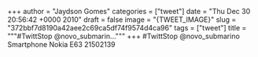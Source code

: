 
+++
author = "Jaydson Gomes"
categories = ["tweet"]
date = "Thu Dec 30 20:56:42 +0000 2010"
draft = false
image = "{TWEET_IMAGE}"
slug = "372bbf7d8190a42aee2c69ca5df74f9574d4ca96"
tags = ["tweet"]
title = """#TwittStop @novo_submarin..."""
+++
#TwittStop @novo_submarino Smartphone Nokia E63 21502139
